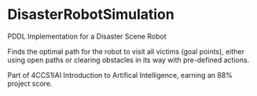 # DisasterRobotSimulation
PDDL Implementation for a Disaster Scene Robot

Finds the optimal path for the robot to visit all victims (goal points), either using open paths or clearing obstacles in its way with pre-defined actions.

Part of 4CCS1IAI Introduction to Artifical Intelligence, earning an 88% project score.
